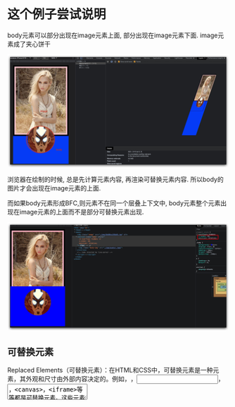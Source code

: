 # 这个例子尝试说明
body元素可以部分出现在image元素上面, 部分出现在image元素下面. image元素成了夹心饼干

![](./img/capture-1.jpg)

浏览器在绘制的时候, 总是先计算元素内容, 再渲染可替换元素内容. 所以body的图片才会出现在image元素的上面.

而如果body元素形成BFC,则元素不在同一个层叠上下文中, body元素整个元素出现在image元素的上面而不是部分可替换元素出现.

![](./img/capture-2.png)

## 可替换元素
Replaced Elements（可替换元素）：在HTML和CSS中，可替换元素是一种元素，其外观和尺寸由外部内容决定的。例如，<img>，<input>，<textarea>，<canvas>，<iframe>等等都是可替换元素。这些元素的内容由外部来源（例如图片URL或用户输入）决定。

## 层叠上下文
在CSS中，堆叠上下文是HTML元素的三维概念，这个概念有助于确定在页面上的元素如何覆盖其他元素。创建新的堆叠上下文的属性包括但不限于：position (非static)，z-index (非auto)，opacity (小于1)，transform，filter (非none)等等。